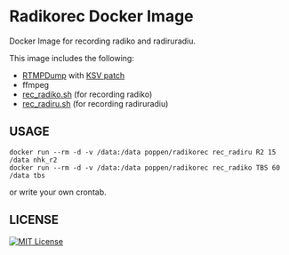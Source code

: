 # Radikorec Docker Image
Docker Image for recording radiko and radiruradiu.

This image includes the following:

- [RTMPDump](https://rtmpdump.mplayerhq.hu/) with [KSV patch](https://github.com/K-S-V/Scripts/releases)
- ffmpeg
- [rec_radiko.sh](https://gist.github.com/poppen/1da36e6e5671df2c273d2c24e4ad23a7) (for recording radiko)
- [rec_radiru.sh](https://gist.github.com/poppen/93fe4d09f3fca0113139bf1e8d9d48c3) (for recording radiruradiu)

## USAGE

    docker run --rm -d -v /data:/data poppen/radikorec rec_radiru R2 15 /data nhk_r2
    docker run --rm -d -v /data:/data poppen/radikorec rec_radiko TBS 60 /data tbs

or write your own crontab.

## LICENSE
[![MIT License](http://img.shields.io/badge/license-MIT-blue.svg?style=flat)](LICENSE)
